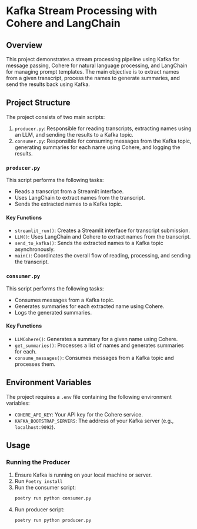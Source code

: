 # Kafka Stream Processing with Cohere and LangChain

## Overview

This project demonstrates a stream processing pipeline using Kafka for message passing, Cohere for natural language processing, and LangChain for managing prompt templates. The main objective is to extract names from a given transcript, process the names to generate summaries, and send the results back using Kafka.

## Project Structure

The project consists of two main scripts:
1. `producer.py`: Responsible for reading transcripts, extracting names using an LLM, and sending the results to a Kafka topic.
2. `consumer.py`: Responsible for consuming messages from the Kafka topic, generating summaries for each name using Cohere, and logging the results.

### `producer.py`

This script performs the following tasks:
- Reads a transcript from a Streamlit interface.
- Uses LangChain to extract names from the transcript.
- Sends the extracted names to a Kafka topic.

#### Key Functions
- `streamlit_run()`: Creates a Streamlit interface for transcript submission.
- `LLM()`: Uses LangChain and Cohere to extract names from the transcript.
- `send_to_kafka()`: Sends the extracted names to a Kafka topic asynchronously.
- `main()`: Coordinates the overall flow of reading, processing, and sending the transcript.

### `consumer.py`

This script performs the following tasks:
- Consumes messages from a Kafka topic.
- Generates summaries for each extracted name using Cohere.
- Logs the generated summaries.

#### Key Functions
- `LLMCohere()`: Generates a summary for a given name using Cohere.
- `get_summaries()`: Processes a list of names and generates summaries for each.
- `consume_messages()`: Consumes messages from a Kafka topic and processes them.

## Environment Variables

The project requires a `.env` file containing the following environment variables:
- `COHERE_API_KEY`: Your API key for the Cohere service.
- `KAFKA_BOOTSTRAP_SERVERS`: The address of your Kafka server (e.g., `localhost:9092`).

## Usage

### Running the Producer

1. Ensure Kafka is running on your local machine or server.  
2. Run `Poetry install`
3. Run the consumer script:
   ```bash
   poetry run python consumer.py
4. Run producer script:
   ```bash
   poetry run python producer.py
